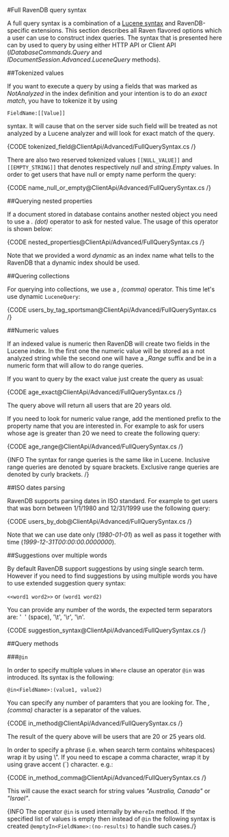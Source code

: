 ﻿#Full RavenDB query syntax

A full query syntax is a combination of a [Lucene syntax](http://lucene.apache.org/core/old_versioned_docs/versions/2_9_4/queryparsersyntax.html) and RavenDB-specific extensions. This section describes all Raven flavored options which a user can use to
construct index queries. The syntax that is presented here can by used to query by using either HTTP API or Client API 
(*IDatabaseCommands.Query* and *IDocumentSession.Advanced.LuceneQuery* methods).

##Tokenized values

If you want to execute a query by using a fields that was marked as *NotAnalyzed* in the index definition and your intention is to do an *exact match*, you have to tokenize it by using

	FieldName:[[Value]]

syntax. It will cause that on the server side such field will be treated as not analyzed by a Lucene analyzer and will look for exact match of the query.

{CODE tokenized_field@ClientApi/Advanced/FullQuerySyntax.cs /}

There are also two reserved tokenized values `[[NULL_VALUE]]` and `[[EMPTY_STRING]]` that denotes respectively *null* and *string.Empty* values.
In order to get users that have null or empty name perform the query:

{CODE name_null_or_empty@ClientApi/Advanced/FullQuerySyntax.cs /}

##Querying nested properties

If a document stored in database contains another nested object you need to use a *. (dot)* operator to ask for nested value. The usage of this operator is shown below:

{CODE nested_properties@ClientApi/Advanced/FullQuerySyntax.cs /}

Note that we provided a word *dynamic* as an index name what tells to the RavenDB that a dynamic index should be used.

##Quering collections

For querying into collections, we use a *, (comma)* operator. This time let's use dynamic `LuceneQuery`:

{CODE users_by_tag_sportsman@ClientApi/Advanced/FullQuerySyntax.cs /}

##Numeric values

If an indexed value is numeric then RavenDB will create two fields in the Lucene index. In the first one the numeric value will be stored as a not analyzed string while
the second one will have a <em>_Range</em> suffix and be in a numeric form that will allow to do range queries. 

If you want to query by the exact value just create the query as usual:

{CODE age_exact@ClientApi/Advanced/FullQuerySyntax.cs /}

The query above will return all users that are 20 years old.

If you need to look for numeric value range, add the mentioned prefix to the property name that you are interested in. 
For example to ask for users whose age is greater than 20 we need to create the following query:

{CODE age_range@ClientApi/Advanced/FullQuerySyntax.cs /}

{INFO The syntax for range queries is the same like in Lucene. Inclusive range queries are denoted by square brackets. Exclusive range queries are denoted by curly brackets. /}

##ISO dates parsing

RavenDB supports parsing dates in ISO standard. For example to get users that was born between 1/1/1980 and 12/31/1999 use the following query:

{CODE users_by_dob@ClientApi/Advanced/FullQuerySyntax.cs /}

Note that we can use date only (*1980-01-01*) as well as pass it together with time (*1999-12-31T00:00:00.0000000*).

##Suggestions over multiple words

By default RavenDB support suggestions by using single search term. However if you need to find suggestions by using multiple words you have to use extended suggestion query syntax:

`<<word1 word2>>` or `(word1 word2)`

You can provide any number of the words, the expected term separators are: '&nbsp;&nbsp;' (space), '\t', '\r', '\n'.

{CODE suggestion_syntax@ClientApi/Advanced/FullQuerySyntax.cs /}

##Query methods

###`@in`

In order to specify multiple values in `Where` clause an operator `@in` was introduced. Its syntax is the following:

`@in<FieldName>:(value1, value2)`

You can specify any number of paramters that you are looking for. The *, (comma)* character is a separator of the values.

{CODE in_method@ClientApi/Advanced/FullQuerySyntax.cs /}

The result of the query above will be users that are 20 or 25 years old.

In order to specify a phrase (i.e. when search term contains whitespaces) wrap it by using \\". 
If you need to escape a comma character, wrap it by using grave accent (\`) character.  e.g.:

{CODE in_method_comma@ClientApi/Advanced/FullQuerySyntax.cs /}

This will cause the exact search for string values *"Australia, Canada"* or *"Israel"*.

{INFO The operator `@in` is used internally by `WhereIn` method. If the specified list of values is empty then instead of `@in` the following syntax is created `@emptyIn<FieldName>:(no-results)` to handle such cases./}

